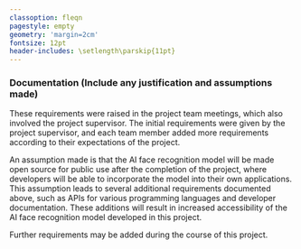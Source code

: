 ```yaml
---
classoption: fleqn
pagestyle: empty
geometry: 'margin=2cm'
fontsize: 12pt
header-includes: \setlength\parskip{11pt}
---
```


### Documentation (Include any justification and assumptions made)

These requirements were raised in the project team meetings, which also involved the project supervisor. The initial requirements were given by the project supervisor, and each team member added more requirements according to their expectations of the project.

An assumption made is that the AI face recognition model will be made open source for public use after the completion of the project, where developers will be able to incorporate the model into their own applications. This assumption leads to several additional requirements documented above, such as APIs for various programming languages and developer documentation. These additions will result in increased accessibility of the AI face recognition model developed in this project.

Further requirements may be added during the course of this project.
